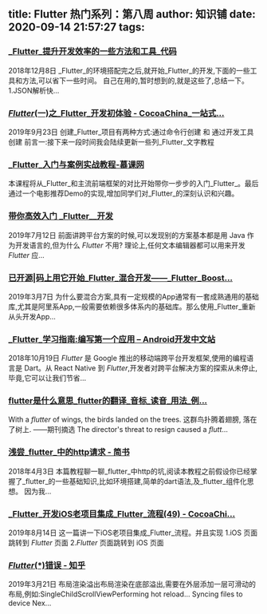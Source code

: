 
title: Flutter 热门系列：第八周
author: 知识铺
date: 2020-09-14 21:57:27
tags: 
---
  
### [_Flutter_提升开发效率的一些方法和工具_代码](https://zshipu.com/t?url=https://www.sohu.com/a/280483806_465908)

 2018年12月8日 _Flutter_的环境搭配完之后,就开始_Flutter_的开发,下面的一些工具和方法,可以省下一些时间。 自己在用的,暂时想到的,就是这些了,总结一下。 1.JSON解析快...

### [_Flutter_(一)之_Flutter_开发初体验 - CocoaChina_一站式...](https://zshipu.com/t?url=http://www.cocoachina.com/articles/63732?filter=rec)

 2019年9月23日 创建_Flutter_项目有两种方式:通过命令行创建 和 通过开发工具创建 前言一:接下来一段时间我会陆续更新一些列_Flutter_文字教程

### [_Flutter_入门与案例实战教程-慕课网](https://zshipu.com/t?url=https://www.imooc.com/learn/1090)

 本课程将从_Flutter_和主流前端框架的对比开始带你一步步的入门_Flutter_。最后通过一个电影推荐Demo的实现,增加同学们对_Flutter_的深刻认识和兴趣。

### [带你高效入门 _Flutter__开发](https://zshipu.com/t?url=https://www.sohu.com/a/326434359_465908)

 2019年7月12日 前面讲跨平台方案的时候,可以发现别的方案基本都是用 Java 作为开发语言的,但为什么 _Flutter_ 不用? 理论上,任何文本编辑器都可以用来开发 _Flutter_ 应...

### [已开源|码上用它开始_Flutter_混合开发——_Flutter_Boost...](https://zshipu.com/t?url=http://blog.itpub.net/69900359/viewspace-2637821/)

 2019年3月7日 为什么要混合方案,具有一定规模的App通常有一套成熟通用的基础库,尤其是阿里系App,一般需要依赖很多体系内的基础库。那么使用_Flutter_重新从头开发App...

### [_Flutter_学习指南:编写第一个应用 – Android开发中文站](https://zshipu.com/t?url=http://www.androidchina.net/9158.html)

 2018年10月19日 _Flutter_ 是 Google 推出的移动端跨平台开发框架,使用的编程语言是 Dart。从 React Native 到 _Flutter_,开发者对跨平台解决方案的探索从未停止,毕竟,它可以让我们节省...

### [flutter是什么意思_flutter的翻译_音标_读音_用法_例...](https://zshipu.com/t?url=http://www.iciba.com/word?w=flutter)

 With a _flutter_ of wings, the birds landed on the trees. 这群鸟扑腾着翅膀, 落在了树上. ——期刊摘选 The director's threat to resign caused a _flutt_...

### [浅尝_flutter_中的http请求 - 简书](https://zshipu.com/t?url=https://www.jianshu.com/p/fdf11278a95f)

 2018年4月3日 本篇教程聊一聊_flutter_中http的坑,阅读本教程之前假设你已经掌握了_flutter_的一些基础知识,比如环境搭建,简单的dart语法,及_flutter_组件化思想。 因为我...

### [_Flutter_开发iOS老项目集成_Flutter_流程(49) - CocoaChi...](https://zshipu.com/t?url=http://www.cocoachina.com/articles/29557?filter=rec)

 2019年8月14日 这一篇讲一下iOS老项目集成_Flutter_流程。并且实现 1.iOS 页面跳转到 _Flutter_ 页面 2._Flutter_ 页面跳转到 iOS 页面

### [_Flutter_(*)错误 - 知乎](https://zshipu.com/t?url=https://zhuanlan.zhihu.com/p/59821440?from_voters_page=true)

 2019年3月21日 布局渲染溢出布局渲染在底部溢出,需要在外层添加一层可滑动的布局,例如:SingleChildScrollViewPerforming hot reload... Syncing files to device Nex...
